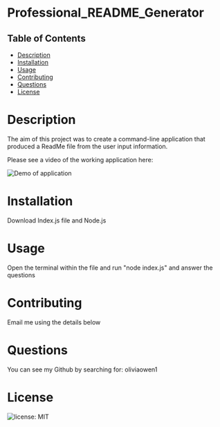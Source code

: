# Professional_README_Generator

## Table of Contents

* [Description](#Description)
* [Installation](#Installation)
* [Usage](#Usage)
* [Contributing](#Contributing)
* [Questions](#Questions)
* [License](#License)



# Description
The aim of this project was to create a command-line application that produced a ReadMe file from the user input information.

Please see a video of the working application here: 

![Demo of application](https://drive.google.com/file/d/1D1m9IniPaBSeB45HhZ4LLqbtFlWV-aMj/preview)

# Installation 
Download Index.js file and Node.js

# Usage
Open the terminal within the file and run "node index.js" and answer the questions

# Contributing
Email me using the details below


# Questions
You can see my Github by searching for: 
oliviaowen1

# License
![license: MIT](https://img.shields.io/badge/License-MIT-blue.svg)

